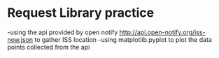 # Request Library practice
-using the api provided by open notify http://api.open-notify.org/iss-now.json to gather ISS location
-using matplotlib.pyplot to plot the data points collected from the api

